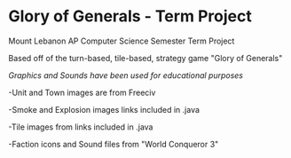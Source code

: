 # Glory of Generals - Term Project
Mount Lebanon AP Computer Science Semester Term Project

Based off of the turn-based, tile-based, strategy game "Glory of Generals"


*Graphics and Sounds have been used for educational purposes*

-Unit and Town images are from Freeciv

-Smoke and Explosion images links included in .java

-Tile images from links included in .java

-Faction icons and Sound files from "World Conqueror 3"
